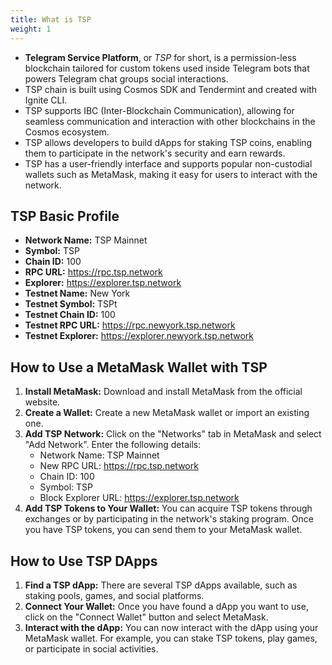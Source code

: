 ```yaml
---
title: What is TSP
weight: 1
---
```


* **Telegram Service Platform**, or _TSP_ for short,  is a permission-less blockchain tailored for custom tokens used inside Telegram bots that powers Telegram chat groups social interactions.
* TSP chain is built using Cosmos SDK and Tendermint and created with Ignite CLI.
* TSP supports IBC (Inter-Blockchain Communication), allowing for seamless communication and interaction with other blockchains in the Cosmos ecosystem.
* TSP allows developers to build dApps for staking TSP coins, enabling them to participate in the network's security and earn rewards.
* TSP has a user-friendly interface and supports popular non-custodial wallets such as MetaMask, making it easy for users to interact with the network.

## TSP Basic Profile
* **Network Name:** TSP Mainnet
* **Symbol:** TSP
* **Chain ID:** 100
* **RPC URL:** https://rpc.tsp.network
* **Explorer:** https://explorer.tsp.network
* **Testnet Name:** New York
* **Testnet Symbol:** TSPt
* **Testnet Chain ID:** 100
* **Testnet RPC URL:** https://rpc.newyork.tsp.network
* **Testnet Explorer:** https://explorer.newyork.tsp.network

## How to Use a MetaMask Wallet with TSP

1. **Install MetaMask:** Download and install MetaMask from the official website.
2. **Create a Wallet:** Create a new MetaMask wallet or import an existing one.
3. **Add TSP Network:** Click on the "Networks" tab in MetaMask and select "Add Network". Enter the following details:
    * Network Name: TSP Mainnet
    * New RPC URL: https://rpc.tsp.network
    * Chain ID: 100
    * Symbol: TSP
    * Block Explorer URL: https://explorer.tsp.network
4. **Add TSP Tokens to Your Wallet:** You can acquire TSP tokens through exchanges or by participating in the network's staking program. Once you have TSP tokens, you can send them to your MetaMask wallet.

## How to Use TSP DApps

1. **Find a TSP dApp:** There are several TSP dApps available, such as staking pools, games, and social platforms.
2. **Connect Your Wallet:** Once you have found a dApp you want to use, click on the "Connect Wallet" button and select MetaMask.
3. **Interact with the dApp:** You can now interact with the dApp using your MetaMask wallet. For example, you can stake TSP tokens, play games, or participate in social activities.
